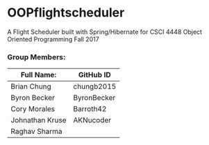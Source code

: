 # OOPflightscheduler
A Flight Scheduler built with Spring/Hibernate for CSCI 4448 Object Oriented Programming Fall 2017

### Group Members:

| Full Name: | GitHub ID |
| ---------- | --------- |
| Brian Chung | chungb2015 |
| Byron Becker | ByronBecker |
| Cory Morales | Barroth42 |
| Johnathan Kruse | AKNucoder |
| Raghav Sharma  | |
